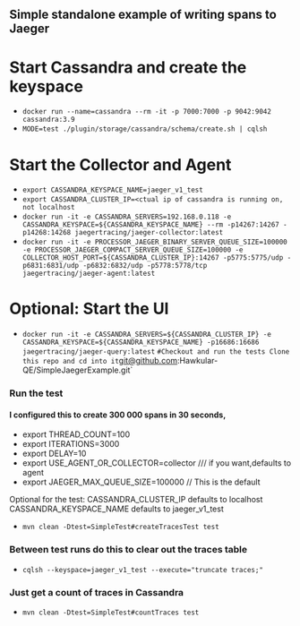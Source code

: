 ## Simple standalone example of writing spans to Jaeger

# Start Cassandra and create the keyspace
+ `docker run --name=cassandra --rm -it -p 7000:7000 -p 9042:9042 cassandra:3.9 `
+ `MODE=test ./plugin/storage/cassandra/schema/create.sh | cqlsh `

# Start the Collector and Agent
+ `export CASSANDRA_KEYSPACE_NAME=jaeger_v1_test`
+ `export CASSANDRA_CLUSTER_IP=<ctual ip of cassandra is running on, not localhost`
+ `docker run -it -e CASSANDRA_SERVERS=192.168.0.118 -e CASSANDRA_KEYSPACE=${CASSANDRA_KEYSPACE_NAME} --rm -p14267:14267 -p14268:14268 jaegertracing/jaeger-collector:latest` 
+ `docker run -it -e PROCESSOR_JAEGER_BINARY_SERVER_QUEUE_SIZE=100000 -e PROCESSOR_JAEGER_COMPACT_SERVER_QUEUE_SIZE=100000 -e COLLECTOR_HOST_PORT=${CASSANDRA_CLUSTER_IP}:14267 -p5775:5775/udp -p6831:6831/udp -p6832:6832/udp -p5778:5778/tcp jaegertracing/jaeger-agent:latest
`
# Optional: Start the UI
+ `docker run -it -e CASSANDRA_SERVERS=${CASSANDRA_CLUSTER_IP} -e CASSANDRA_KEYSPACE=${CASSANDRA_KEYSPACE_NAME} -p16686:16686  jaegertracing/jaeger-query:latest`
`
#Checkout and run the tests
Clone this repo and cd into it `git@github.com:Hawkular-QE/SimpleJaegerExample.git`

### Run the test

#### I configured this to create 300 000 spans in 30 seconds, 
+ export THREAD_COUNT=100
+ export ITERATIONS=3000
+ export DELAY=10
+ export USE_AGENT_OR_COLLECTOR=collector /// if you want,defaults to agent
+ export JAEGER_MAX_QUEUE_SIZE=100000  // This is the default

Optional for the test: CASSANDRA_CLUSTER_IP defaults to localhost CASSANDRA_KEYSPACE_NAME defaults to jaeger_v1_test
+ `mvn clean -Dtest=SimpleTest#createTracesTest test`

### Between test runs do this to clear out the traces table
+ `cqlsh --keyspace=jaeger_v1_test --execute="truncate traces;"
`
### Just get a count of traces in Cassandra
+ `mvn clean -Dtest=SimpleTest#countTraces test`



